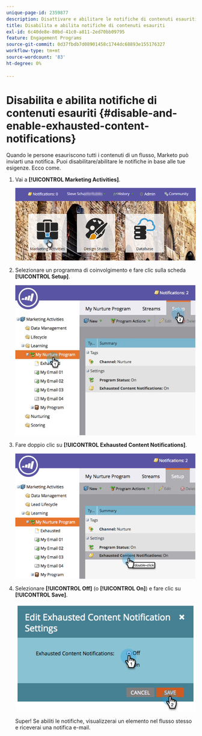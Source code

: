 ```yaml
---
unique-page-id: 2359877
description: Disattivare e abilitare le notifiche di contenuti esauriti - Documenti Marketo - Documentazione del prodotto
title: Disabilita e abilita notifiche di contenuti esauriti
exl-id: 6c40de8e-80bd-41c0-a811-2ed70bb09795
feature: Engagement Programs
source-git-commit: 0d37fbdb7d08901458c1744dc68893e155176327
workflow-type: tm+mt
source-wordcount: '83'
ht-degree: 0%

---
```


# Disabilita e abilita notifiche di contenuti esauriti {#disable-and-enable-exhausted-content-notifications}

Quando le persone esauriscono tutti i contenuti di un flusso, Marketo può inviarti una notifica. Puoi disabilitare/abilitare le notifiche in base alle tue esigenze. Ecco come.

1. Vai a **[!UICONTROL Marketing Activities]**.

   ![](assets/login-marketing-activities-1.png)

1. Selezionare un programma di coinvolgimento e fare clic sulla scheda **[!UICONTROL Setup]**.

   ![](assets/setuptab.jpg)

1. Fare doppio clic su **[!UICONTROL Exhausted Content Notifications]**.

   ![](assets/image2014-9-15-17-3a28-3a11.png)

1. Selezionare **[!UICONTROL Off]** (o **[!UICONTROL On]**) e fare clic su **[!UICONTROL Save]**.

   ![](assets/image2014-9-15-17-3a28-3a15.png)

   Super! Se abiliti le notifiche, visualizzerai un elemento nel flusso stesso e riceverai una notifica e-mail.
